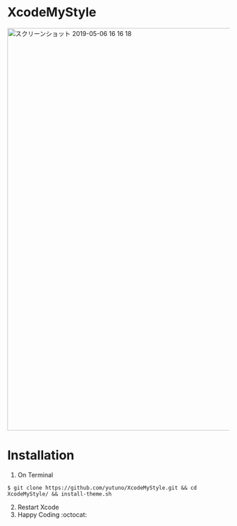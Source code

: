 # XcodeMyStyle
<img width="912" alt="スクリーンショット 2019-05-06 16 16 18" src="https://user-images.githubusercontent.com/49727470/57211197-5d66f580-701a-11e9-8b49-82d6c247cddb.png">

# Installation
1. On Terminal
```
$ git clone https://github.com/yutuno/XcodeMyStyle.git && cd XcodeMyStyle/ && install-theme.sh
```

2. Restart Xcode
3. Happy Coding :octocat:
